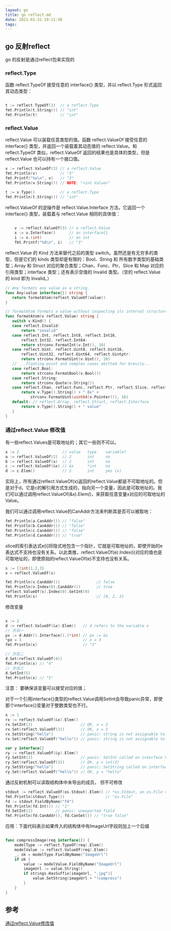 ```yaml
---
layout: go
title: go reflect.md
date: 2021-01-31 19:11:50
tags:
---
```




## go 反射reflect 

go 的反射是通过reflect包来实现的

### reflect.Type
函数 reflect.TypeOf 接受任意的 interface{} 类型，并以 reflect.Type 形式返回其动态类型：


```go 

t := reflect.TypeOf(3)  // a reflect.Type
fmt.Println(t.String()) // "int"
fmt.Println(t)          // "int"


```
### reflect.Value

reflect.Value 可以装载任意类型的值。函数 reflect.ValueOf 接受任意的 interface{} 类型，并返回一个装载着其动态值的 reflect.Value。和 reflect.TypeOf 类似，reflect.ValueOf 返回的结果也是具体的类型，但是 reflect.Value 也可以持有一个接口值。
```go 
v := reflect.ValueOf(3) // a reflect.Value
fmt.Println(v)          // "3"
fmt.Printf("%v\n", v)   // "3"
fmt.Println(v.String()) // NOTE: "<int Value>"

t := v.Type()           // a reflect.Type
fmt.Println(t.String()) // "int"
```

reflect.ValueOf 的逆操作是 reflect.Value.Interface 方法。它返回一个 interface{} 类型，装载着与 reflect.Value 相同的具体值：
```go 
    
    v := reflect.ValueOf(3) // a reflect.Value
    x := v.Interface()      // an interface{}
    i := x.(int)            // an int
    fmt.Printf("%d\n", i)   // "3"

```

 reflect.Value 的 Kind 方法来替代之前的类型 switch。虽然还是有无穷多的类型，但是它们的 kinds 类型却是有限的：Bool、String 和 所有数字类型的基础类型；Array 和 Struct 对应的聚合类型；Chan、Func、Ptr、Slice 和 Map 对应的引用类型；interface 类型；还有表示空值的 Invalid 类型。（空的 reflect.Value 的 kind 即为 Invalid。）
 
 ```go
 // Any formats any value as a string.
func Any(value interface{}) string {
    return formatAtom(reflect.ValueOf(value))
}

// formatAtom formats a value without inspecting its internal structure.
func formatAtom(v reflect.Value) string {
    switch v.Kind() {
    case reflect.Invalid:
        return "invalid"
    case reflect.Int, reflect.Int8, reflect.Int16,
        reflect.Int32, reflect.Int64:
        return strconv.FormatInt(v.Int(), 10)
    case reflect.Uint, reflect.Uint8, reflect.Uint16,
        reflect.Uint32, reflect.Uint64, reflect.Uintptr:
        return strconv.FormatUint(v.Uint(), 10)
    // ...floating-point and complex cases omitted for brevity...
    case reflect.Bool:
        return strconv.FormatBool(v.Bool())
    case reflect.String:
        return strconv.Quote(v.String())
    case reflect.Chan, reflect.Func, reflect.Ptr, reflect.Slice, reflect.Map:
        return v.Type().String() + " 0x" +
            strconv.FormatUint(uint64(v.Pointer()), 16)
    default: // reflect.Array, reflect.Struct, reflect.Interface
        return v.Type().String() + " value"
    }
}
 ```

### 通过reflect.Value 修改值

有一些reflect.Values是可取地址的；其它一些则不可以。

```go 
x := 2                   // value   type    variable?
a := reflect.ValueOf(2)  // 2       int     no
b := reflect.ValueOf(x)  // 2       int     no
c := reflect.ValueOf(&x) // &x      *int    no
d := c.Elem()            // 2       int     yes (x)

```
实际上，所有通过reflect.ValueOf(x)返回的reflect.Value都是不可取地址的。但是对于d，它是c的解引用方式生成的，指向另一个变量，因此是可取地址的。我们可以通过调用reflect.ValueOf(&x).Elem()，来获取任意变量x对应的可取地址的Value。

我们可以通过调用reflect.Value的CanAddr方法来判断其是否可以被取地：

```go
fmt.Println(a.CanAddr()) // "false"
fmt.Println(b.CanAddr()) // "false"
fmt.Println(c.CanAddr()) // "false"
fmt.Println(d.CanAddr()) // "true"

```

slice的索引表达式e[i]将隐式地包含一个指针，它就是可取地址的，即使开始的e表达式不支持也没有关系。以此类推，reflect.ValueOf(e).Index(i)对应的值也是可取地址的，即使原始的reflect.ValueOf(e)不支持也没有关系。

```go
s := []int{1,2,3}
v = reflect.ValueOf(s)

fmt.Println(v.CanAddr())                // false
fmt.Println(v.Index(0).CanAddr())       // true
reflect.ValueOf(s).Index(0).SetInt(0)
fmt.Println(s)                          // [0, 2, 3]
```

修改变量

```go

x := 2
d := reflect.ValueOf(&x).Elem()   // d refers to the variable x
// 方法一
px := d.Addr().Interface().(*int) // px := &x
*px = 3                           // x = 3
fmt.Println(x)                    // "3"

// 方法二
d.Set(reflect.ValueOf(4))
fmt.Println(x) // "4"
// 方法三
d.SetInt(5)
fmt.Println(x) // "5"

```

注意： 要确保该变量可以接受对应的值；

对于一个引用interface{}类型的reflect.Value调用SetInt会导致panic异常，即使那个interface{}变量对于整数类型也不行。

``` go 
x := 1
rx := reflect.ValueOf(&x).Elem()
rx.SetInt(2)                     // OK, x = 2
rx.Set(reflect.ValueOf(3))       // OK, x = 3
rx.SetString("hello")            // panic: string is not assignable to int
rx.Set(reflect.ValueOf("hello")) // panic: string is not assignable to int

var y interface{}
ry := reflect.ValueOf(&y).Elem()
ry.SetInt(2)                     // panic: SetInt called on interface Value
ry.Set(reflect.ValueOf(3))       // OK, y = int(3)
ry.SetString("hello")            // panic: SetString called on interface Value
ry.Set(reflect.ValueOf("hello")) // OK, y = "hello"

```

通过反射机制可以读取结构体中未导出的成员， 但不可修改

```go
stdout := reflect.ValueOf(os.Stdout).Elem() // *os.Stdout, an os.File var
fmt.Println(stdout.Type())                  // "os.File"
fd := stdout.FieldByName("fd")
fmt.Println(fd.Int()) // "1"
fd.SetInt(2)          // panic: unexported field
fmt.Println(fd.CanAddr(), fd.CanSet()) // "true false"

```

应用：下面代码表示如果传入的结构体中有ImageUrl字段则加上一个后缀

```go

func compressImage(req interface{}) {
	modelType := reflect.TypeOf(req).Elem()
	modelValue := reflect.ValueOf(req).Elem()
	_, ok = modelType.FieldByName("ImageUrl")
	if ok {
		value := modelValue.FieldByName("ImageUrl")
		imageUrl := value.String()
		if strings.HasSuffix(imageUrl, ".jpg"){
			value.SetString(imageUrl + "!compress")
		}
	}
}
```

## 参考 
[通过reflect.Value修改值
](https://books.studygolang.com/gopl-zh/ch12/ch12-05.html)